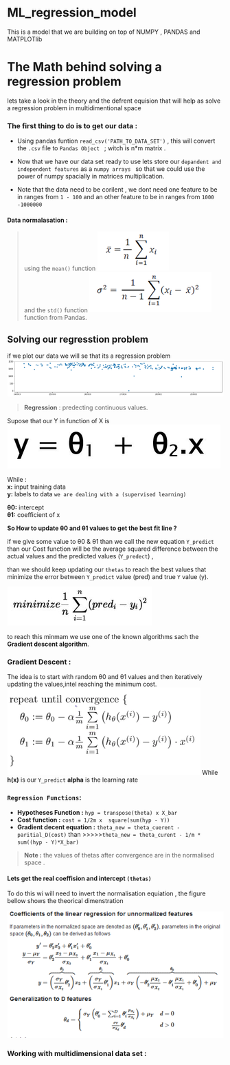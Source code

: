 # ML_regression_model
This is a model that we are building on top of NUMPY , PANDAS and  MATPLOTlib 


 # The Math behind solving a regression problem
 lets take a look in the theory and the defrent equision that will help as solve a regression problem in multidimentional space
### **The first thing to do is to get our data :**
* Using pandas funtion ``read_csv('PATH_TO_DATA_SET')`` , this will 
convert the ` .csv ` file to  `Pandas Object ` ; witch is n*m matrix . 
* Now that we have our data set ready to use lets store our `depandent and independent features` as a `numpy arrays ` so that we could use the power of numpy spacially in matrices multiplication.

* Note that the data need to be corilent , we dont need one feature to be in ranges from `1 - 100` and an other feature to be in ranges from  `1000 -1000000`

#### Data normalasation  : 

> using the `mean()` function <img src ="img/mean().png"> 
<br> and the `std()` function <img src ="img/standard deviation.png"> function from Pandas. 

## Solving our regresstion problem 
if we plot our data we will se that its a regression problem 
<img src="img/regression problem.png">



> **Regression** : predecting continuous values.

Supose that our Y in function of X is <img src="img/y(x).jpg">

While : <br>
**x:** input training data <br>
**y:** labels to data `we are dealing with a (supervised learning)`<br>


**θ0:** intercept<br>
**θ1:** coefficient of x<br>

**So How to update θ0 and θ1 values to get the best fit line ?**

if we give some value to θ0 & θ1 than we call the new equation `Y_predict` than our Cost function will be  the average squared difference between the actual values and the predicted values (`Y_predect`)  , 

than we should keep updating our `thetas` to reach the best values that minimize the error between `Y_predict` value (pred) and true `Y` value (y). 

<img src='img/LR-cost-function.jpg'>

to reach this minmam we use one of the known algorithms sach 
the **Gradient descent algorithm**.

### Gradient Descent : 
The idea is to start with random θ0 and θ1 values and then iteratively updating the values,intel reaching the minimum cost.
<img src='img/gradient_descent.png'>
While **h(x)** is our `Y_predict` 
**alpha** is the learning rate 

### `Regression Functions`:
- **Hypotheses Function :**   `hyp = transpose(theta) x X_bar` 
- **Cost function :** `cost = 1/2m x  square(sum(hyp - Y))`
- **Gradient decent equation :** `theta_new = theta_cuerent - paritial_D(cost)`
                     than >>>>>`theta_new = theta_curent - 1/m * sum((hyp - Y)*X_bar)`                   

>**Note :** the values of thetas after convergence are in the normalised space .
#### Lets get the real coeffision and intercept `(thetas)`
To do this wi will need to invert the normalisation equiation , the figure bellow shows the theorical dimenstration 

<img src="img/unNormalisation.png"/>


### Working with  multidimensional data set : 
